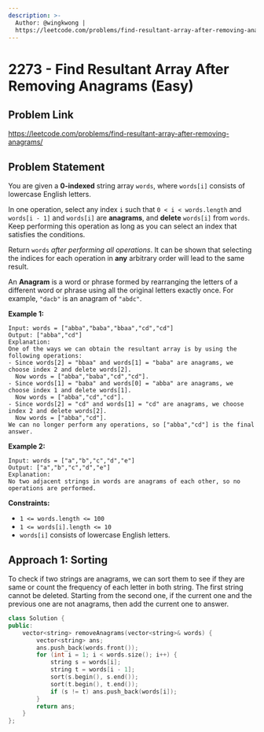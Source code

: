 ```yaml
---
description: >-
  Author: @wingkwong |
  https://leetcode.com/problems/find-resultant-array-after-removing-anagrams/
---
```


# 2273 - Find Resultant Array After Removing Anagrams (Easy)

## Problem Link

https://leetcode.com/problems/find-resultant-array-after-removing-anagrams/

## Problem Statement

You are given a **0-indexed** string array `words`, where `words[i]` consists of lowercase English letters.

In one operation, select any index `i` such that `0 < i < words.length` and `words[i - 1]` and `words[i]` are **anagrams**, and **delete** `words[i]` from `words`. Keep performing this operation as long as you can select an index that satisfies the conditions.

Return `words` _after performing all operations_. It can be shown that selecting the indices for each operation in **any** arbitrary order will lead to the same result.

An **Anagram** is a word or phrase formed by rearranging the letters of a different word or phrase using all the original letters exactly once. For example, `"dacb"` is an anagram of `"abdc"`.

**Example 1:**

```
Input: words = ["abba","baba","bbaa","cd","cd"]
Output: ["abba","cd"]
Explanation:
One of the ways we can obtain the resultant array is by using the following operations:
- Since words[2] = "bbaa" and words[1] = "baba" are anagrams, we choose index 2 and delete words[2].
  Now words = ["abba","baba","cd","cd"].
- Since words[1] = "baba" and words[0] = "abba" are anagrams, we choose index 1 and delete words[1].
  Now words = ["abba","cd","cd"].
- Since words[2] = "cd" and words[1] = "cd" are anagrams, we choose index 2 and delete words[2].
  Now words = ["abba","cd"].
We can no longer perform any operations, so ["abba","cd"] is the final answer.
```

**Example 2:**

```
Input: words = ["a","b","c","d","e"]
Output: ["a","b","c","d","e"]
Explanation:
No two adjacent strings in words are anagrams of each other, so no operations are performed.
```

**Constraints:**

* `1 <= words.length <= 100`
* `1 <= words[i].length <= 10`
* `words[i]` consists of lowercase English letters.


## Approach 1: Sorting

To check if two strings are anagrams, we can sort them to see if they are same or count the frequency of each letter in both string. The first string cannot be deleted. Starting from the second one, if the current one and the previous one are not anagrams, then add the current one to answer.

<SolutionAuthor name="@wingkwong"/>

```cpp
class Solution {
public:
    vector<string> removeAnagrams(vector<string>& words) {
        vector<string> ans;
        ans.push_back(words.front());
        for (int i = 1; i < words.size(); i++) {
            string s = words[i];
            string t = words[i - 1];
            sort(s.begin(), s.end());
            sort(t.begin(), t.end());
            if (s != t) ans.push_back(words[i]);
        }
        return ans;
    }
};
```